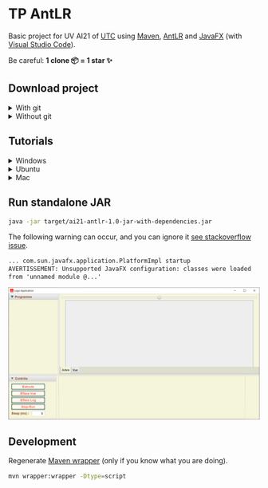 # TP AntLR

Basic project for UV AI21 of [UTC](https://www.utc.fr/) using [Maven](https://maven.apache.org/), [AntLR](https://www.antlr.org/) and [JavaFX](https://openjfx.io/) (with [Visual Studio Code](https://code.visualstudio.com/)).

Be careful: **1 clone 📦 = 1 star ✨**

## Download project

<details>
  <summary>With git</summary>

```bash
git clone https://github.com/Dashstrom/tp-antlr.git
cd tp-antlr
```

</details>

<details>
  <summary>Without git</summary>

[Download the ZIP](https://github.com/Dashstrom/tp-antlr/archive/refs/heads/main.zip)

</details>

## Tutorials

<details>
  <summary>Windows</summary>

### Windows: Install chocolatey and Java

⚠️ Open an admin shell with `windows + R -> "powershell" -> ctrl + shift + enter`.

Check if java is not already installed wih:

```powershell
java -version
```

This will display your java version, which must be at least 11. If this is not the case, uninstall java before continuing.

Output example of a java version lower than 11:

```text
java version "1.8.0_291"
Java(TM) SE Runtime Environment (build 1.8.0_291-b10)
Java HotSpot(TM) 64-Bit Server VM (build 25.291-b10, mixed mode)
```

Output example if java is not installed:

```text
'java' is not recognized as an internal or external command, operable program or batch file.
```

After checking that your computer does not have java enter:

```powershell
Set-ExecutionPolicy Bypass -Scope Process -Force; [System.Net.ServicePointManager]::SecurityProtocol = [System.Net.ServicePointManager]::SecurityProtocol -bor 3072; iex ((New-Object System.Net.WebClient).DownloadString('https://community.chocolatey.org/install.ps1'))
choco install openjdk
```

### Windows: Retrieve sources for java-docs

⚠️ Re-open a shell in your project folder.

```powershell
./mvnw.cmd dependency:sources
```

### Windows: Compile and run

```powershell
./mvnw.cmd clean compile exec:java
```

### Windows: Build standalone JAR and EXE

```powershell
./mvnw.cmd clean package
```

The following warning can occur. You can ignore it.

```log
[WARNING] Failed to build parent project for org.openjfx:javafx-...:jar:17
```

</details>

<details>
  <summary>Ubuntu</summary>

### Ubuntu: Make Maven Wrapper executable

⚠️ Open a shell in your project folder.

```bash
chmod +x mvnw
```

### Ubuntu: Update and Install Java

```bash
sudo apt -y update && sudo apt -y install default-jdk
```

### Ubuntu: Retrieve sources for java-docs

```bash
./mvnw dependency:sources
```

### Ubuntu: Compile and run

```bash
./mvnw clean compile exec:java
```

### Ubuntu: Build standalone JAR and EXE

```bash
./mvnw clean package
```

The following warning can occur. You can ignore it.

```log
[WARNING] Failed to build parent project for org.openjfx:javafx-...:jar:17
```

</details>

<details>
  <summary>Mac</summary>

### Mac: Make Maven Wrapper executable

⚠️ Open a shell in your project folder.

```bash
chmod +x mvnw
```

### Mac: Install Homebrew and Java

```bash
/bin/bash -c "$(curl -fsSL https://raw.githubusercontent.com/Homebrew/install/HEAD/install.sh)"
echo "export PATH=/opt/homebrew/bin:$PATH" >> ~/.bash_profile && source ~/.bash_profile
brew install java
```

### Mac: Retrieve sources for java-docs

```bash
./mvnw dependency:sources
```

### Mac: Compile and run

```bash
./mvnw clean compile exec:java
```

### Mac: Build standalone JAR and EXE

```bash
./mvnw clean package
```

The following warning can occur. You can ignore it.

```log
[WARNING] Failed to build parent project for org.openjfx:javafx-...:jar:17
```

</details>

## Run standalone JAR

```bash
java -jar target/ai21-antlr-1.0-jar-with-dependencies.jar
```

The following warning can occur, and you can ignore it [see stackoverflow issue](https://stackoverflow.com/questions/67854139/javafx-warning-unsupported-javafx-configuration-classes-were-loaded-from-unna).

```log
... com.sun.javafx.application.PlatformImpl startup
AVERTISSEMENT: Unsupported JavaFX configuration: classes were loaded from 'unnamed module @...'
```

![GUI](sujets/gui.png)

## Development

Regenerate [Maven wrapper](https://maven.apache.org/wrapper/maven-wrapper-plugin/) (only if you know what you are doing).

```bash
mvn wrapper:wrapper -Dtype=script
```
